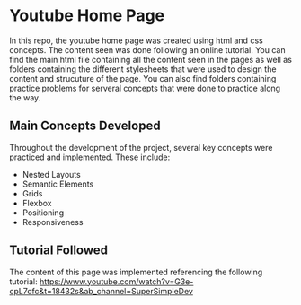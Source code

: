 # Youtube Home Page

In this repo, the youtube home page was created using html and css concepts. The content seen was done following an online tutorial. You can find the main html file containing all the content seen in the pages as well as folders containing the different stylesheets that were used to design the content and strucuture of the page. You can also find folders containing practice problems for serveral concepts that were done to practice along the way.

## Main Concepts Developed
Throughout the development of the project, several key concepts were practiced and implemented. These include:
* Nested Layouts
* Semantic Elements
* Grids
* Flexbox
* Positioning
* Responsiveness

## Tutorial Followed
The content of this page was implemented referencing the following tutorial: https://www.youtube.com/watch?v=G3e-cpL7ofc&t=18432s&ab_channel=SuperSimpleDev
